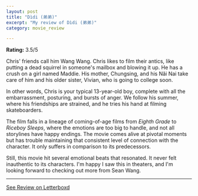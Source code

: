 ```yaml
---
layout: post
title: "Dìdi (弟弟)"
excerpt: "My review of Dìdi (弟弟)"
category: movie_review

---
```


**Rating:** 3.5/5

Chris' friends call him Wang Wang. Chris likes to film their antics, like putting a dead squirrel in someone's mailbox and blowing it up. He has a crush on a girl named Maddie. His mother, Chungsing, and his Nǎi Nai take care of him and his older sister, Vivian, who is going to college soon.

In other words, Chris is your typical 13-year-old boy, complete with all the embarrassment, posturing, and bursts of anger. We follow his summer, where his friendships are strained, and he tries his hand at filming skateboarders.

The film falls in a lineage of coming-of-age films from <i>Eighth Grade</i> to <i>Riceboy Sleeps</i>, where the emotions are too big to handle, and not all storylines have happy endings. The movie comes alive at pivotal moments but has trouble maintaining that consistent level of connection with the character. It only suffers in comparison to its predecessors.

Still, this movie hit several emotional beats that resonated. It never felt inauthentic to its characters. I'm happy I saw this in theaters, and I'm looking forward to checking out more from Sean Wang.

<hr>

[See Review on Letterboxd](https://boxd.it/753dDd)
